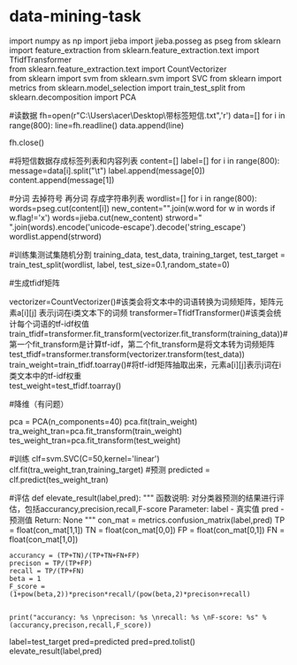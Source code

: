 # data-mining-task
import numpy as np
import jieba
import jieba.posseg as pseg 
from sklearn import feature_extraction
from sklearn.feature_extraction.text import TfidfTransformer  
from sklearn.feature_extraction.text import CountVectorizer  
from sklearn import svm
from sklearn.svm import SVC
from sklearn import metrics
from sklearn.model_selection import train_test_split
from sklearn.decomposition import PCA

#读数据
fh=open(r"C:\Users\acer\Desktop\带标签短信.txt",'r')
data=[]
for i in range(800):
    line=fh.readline()
    data.append(line)


fh.close()

#将短信数据存成标签列表和内容列表
content=[]
label=[]
for i in range(800):
    message=data[i].split("\t")
    label.append(message[0])
    content.append(message[1])



#分词 去掉符号 再分词 存成字符串列表
wordlist=[]
for i in range(800):
    words=pseg.cut(content[i])
    new_content="".join(w.word for w in words if w.flag!='x')
    words=jieba.cut(new_content)
    strword=" ".join(words).encode('unicode-escape').decode('string_escape')
    wordlist.append(strword)

#训练集测试集随机分割
training_data, test_data, training_target, test_target = train_test_split(wordlist, label, test_size=0.1,random_state=0)

#生成tfidf矩阵

vectorizer=CountVectorizer()#该类会将文本中的词语转换为词频矩阵，矩阵元素a[i][j] 表示j词在i类文本下的词频 
transformer=TfidfTransformer()#该类会统计每个词语的tf-idf权值  
train_tfidf=transformer.fit_transform(vectorizer.fit_transform(training_data))#第一个fit_transform是计算tf-idf，第二个fit_transform是将文本转为词频矩阵  
test_tfidf=transformer.transform(vectorizer.transform(test_data))
train_weight=train_tfidf.toarray()#将tf-idf矩阵抽取出来，元素a[i][j]表示j词在i类文本中的tf-idf权重  
test_weight=test_tfidf.toarray()

#降维（有问题）


pca = PCA(n_components=40)
pca.fit(train_weight)
tra_weight_tran=pca.fit_transform(train_weight)
tes_weight_tran=pca.fit_transform(test_weight)

        

#训练
clf=svm.SVC(C=50,kernel='linear')
clf.fit(tra_weight_tran,training_target)
#预测
predicted = clf.predict(tes_weight_tran)

#评估
def elevate_result(label,pred):
    """
    函数说明: 对分类器预测的结果进行评估，包括accurancy,precision,recall,F-score
    Parameter:
        label - 真实值
        pred - 预测值
    Return:
        None
   """
    con_mat = metrics.confusion_matrix(label,pred)
    TP = float(con_mat[1,1])
    TN = float(con_mat[0,0])
    FP = float(con_mat[0,1])
    FN = float(con_mat[1,0])
    
    accurancy = (TP+TN)/(TP+TN+FN+FP)
    precison = TP/(TP+FP)
    recall = TP/(TP+FN)
    beta = 1
    F_score = (1+pow(beta,2))*precison*recall/(pow(beta,2)*precison+recall)
    
    
    print("accurancy: %s \nprecison: %s \nrecall: %s \nF-score: %s" % (accurancy,precison,recall,F_score))


label=test_target
pred=predicted
pred=pred.tolist()
elevate_result(label,pred)
